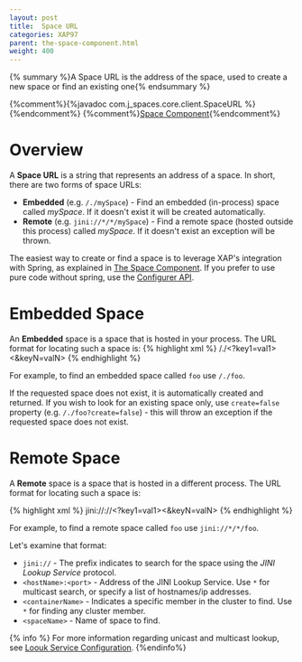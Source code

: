 ```yaml
---
layout: post
title:  Space URL
categories: XAP97
parent: the-space-component.html
weight: 400
---
```


{% summary %}A Space URL is the address of the space, used to create a new space or find an existing one{% endsummary %}

{%comment%}{%javadoc com.j_spaces.core.client.SpaceURL %}{%endcomment%}
{%comment%}[Space Component](./the-space-component.html#SpaceComponent-URLProperties){%endcomment%} 

# Overview

A **Space URL** is a string that represents an address of a space. In short, there are two forms of space URLs:

* **Embedded** (e.g. `/./mySpace`) - Find an embedded (in-process) space called *mySpace*. If it doesn't exist it will be created automatically. 
* **Remote** (e.g. `jini://*/*/mySpace`) - Find a remote space (hosted outside this process) called *mySpace*. If it doesn't exist an exception will be thrown.

The easiest way to create or find a space is to leverage XAP's integration with Spring, as explained in [The Space Component](the-space-component.html). If you prefer to use pure code without spring, use the [Configurer API](./programmatic-api-(configurers).html).   

# Embedded Space

An **Embedded** space is a space that is hosted in your process. The URL format for locating such a space is:
{% highlight xml %}
/./<spaceName><?key1=val1><&keyN=valN>
{% endhighlight %}

For example, to find an embedded space called `foo` use `/./foo`.

If the requested space does not exist, it is automatically created and returned. If you wish to look for an existing space only, use `create=false` property (e.g. `/./foo?create=false`) - this will throw an exception if the requested space does not exist.

# Remote Space

A **Remote** space is a space that is hosted in a different process. The URL format for locating such a space is:

{% highlight xml %}
jini://<hostName>:<port>/<containerName>/<spaceName><?key1=val1><&keyN=valN>
{% endhighlight %}

For example, to find a remote space called `foo` use `jini://*/*/foo`.

Let's examine that format:

* `jini://` - The prefix indicates to search for the space using the *JINI Lookup Service* protocol.
* `<hostName>:<port>` - Address of the JINI Lookup Service. Use `*` for multicast search, or specify a list of hostnames/ip addresses.   
* `<containerName>` - Indicates a specific member in the cluster to find. Use `*` for finding any cluster member.
* `<spaceName>` - Name of space to find.

{% info %}
For more information regarding unicast and multicast lookup, see [Loouk Service Configuration](./lookup-service-configuration.html).
{%endinfo%}